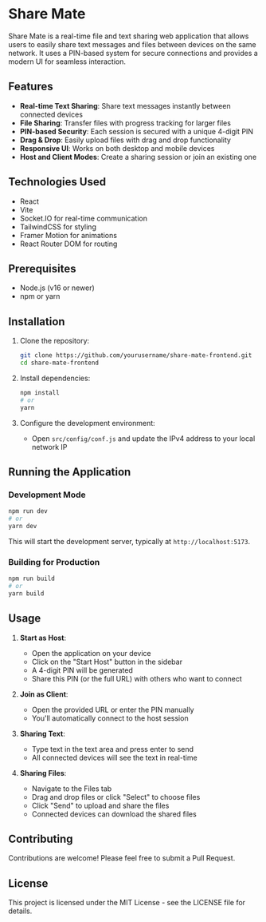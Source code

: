 # Share Mate

Share Mate is a real-time file and text sharing web application that allows users to easily share text messages and files between devices on the same network. It uses a PIN-based system for secure connections and provides a modern UI for seamless interaction.

## Features

- **Real-time Text Sharing**: Share text messages instantly between connected devices
- **File Sharing**: Transfer files with progress tracking for larger files
- **PIN-based Security**: Each session is secured with a unique 4-digit PIN
- **Drag & Drop**: Easily upload files with drag and drop functionality
- **Responsive UI**: Works on both desktop and mobile devices
- **Host and Client Modes**: Create a sharing session or join an existing one

## Technologies Used

- React
- Vite
- Socket.IO for real-time communication
- TailwindCSS for styling
- Framer Motion for animations
- React Router DOM for routing

## Prerequisites

- Node.js (v16 or newer)
- npm or yarn

## Installation

1. Clone the repository:
   ```bash
   git clone https://github.com/yourusername/share-mate-frontend.git
   cd share-mate-frontend
   ```

2. Install dependencies:
   ```bash
   npm install
   # or
   yarn
   ```

3. Configure the development environment:
   - Open `src/config/conf.js` and update the IPv4 address to your local network IP

## Running the Application

### Development Mode

```bash
npm run dev
# or
yarn dev
```

This will start the development server, typically at `http://localhost:5173`.

### Building for Production

```bash
npm run build
# or
yarn build
```

## Usage

1. **Start as Host**:
   - Open the application on your device
   - Click on the "Start Host" button in the sidebar
   - A 4-digit PIN will be generated
   - Share this PIN (or the full URL) with others who want to connect

2. **Join as Client**:
   - Open the provided URL or enter the PIN manually
   - You'll automatically connect to the host session

3. **Sharing Text**:
   - Type text in the text area and press enter to send
   - All connected devices will see the text in real-time

4. **Sharing Files**:
   - Navigate to the Files tab
   - Drag and drop files or click "Select" to choose files
   - Click "Send" to upload and share the files
   - Connected devices can download the shared files

## Contributing

Contributions are welcome! Please feel free to submit a Pull Request.

## License

This project is licensed under the MIT License - see the LICENSE file for details.
